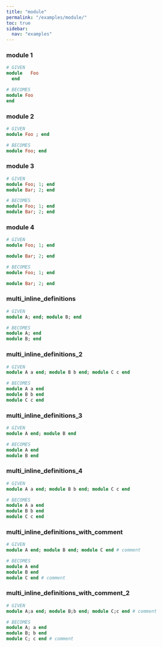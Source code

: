 ```yaml
---
title: "module"
permalink: "/examples/module/"
toc: true
sidebar:
  nav: "examples"
---
```


### module 1
```ruby
# GIVEN
module   Foo  
  end
```
```ruby
# BECOMES
module Foo
end
```
### module 2
```ruby
# GIVEN
module Foo ; end
```
```ruby
# BECOMES
module Foo; end
```
### module 3
```ruby
# GIVEN
module Foo; 1; end
module Bar; 2; end
```
```ruby
# BECOMES
module Foo; 1; end
module Bar; 2; end
```
### module 4
```ruby
# GIVEN
module Foo; 1; end

module Bar; 2; end
```
```ruby
# BECOMES
module Foo; 1; end

module Bar; 2; end
```
### multi_inline_definitions
```ruby
# GIVEN
module A; end; module B; end
```
```ruby
# BECOMES
module A; end
module B; end
```
### multi_inline_definitions_2
```ruby
# GIVEN
module A a end; module B b end; module C c end
```
```ruby
# BECOMES
module A a end
module B b end
module C c end
```
### multi_inline_definitions_3
```ruby
# GIVEN
module A end; module B end
```
```ruby
# BECOMES
module A end
module B end
```
### multi_inline_definitions_4
```ruby
# GIVEN
module A a end; module B b end; module C c end
```
```ruby
# BECOMES
module A a end
module B b end
module C c end
```
### multi_inline_definitions_with_comment
```ruby
# GIVEN
module A end; module B end; module C end # comment
```
```ruby
# BECOMES
module A end
module B end
module C end # comment
```
### multi_inline_definitions_with_comment_2
```ruby
# GIVEN
module A;a end; module B;b end; module C;c end # comment
```
```ruby
# BECOMES
module A; a end
module B; b end
module C; c end # comment
```
